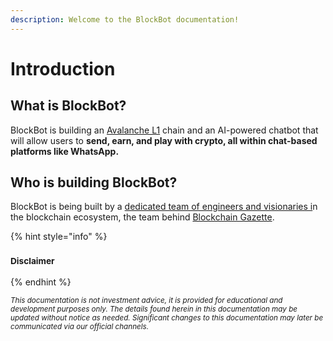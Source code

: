 ```yaml
---
description: Welcome to the BlockBot documentation!
---
```


# Introduction

## What is BlockBot?  <a href="#what-is-blockbot" id="what-is-blockbot"></a>

BlockBot is building an [Avalanche L1](https://build.avax.network/docs/quick-start/avalanche-l1s) chain and an AI-powered chatbot that will allow users to **send, earn, and play with crypto, all within chat-based platforms like WhatsApp.**

## Who is building BlockBot? <a href="#who-is-building-blockbot" id="who-is-building-blockbot"></a>

BlockBot is being built by a [dedicated team of engineers and visionaries i](https://www.linkedin.com/company/blockbot-inc/people/?viewAsMember=true)n the blockchain ecosystem, the team behind  [Blockchain Gazette](https://linktr.ee/blockchaingazette).​

{% hint style="info" %}
### <sub>Disclaimer</sub> <a href="#disclaimer" id="disclaimer"></a>
{% endhint %}

<sub>_This documentation is not investment advice, it is provided for educational and development purposes only. The details found herein in this documentation may be updated without notice as needed. Significant changes to this documentation may later be communicated via our official channels._</sub>
